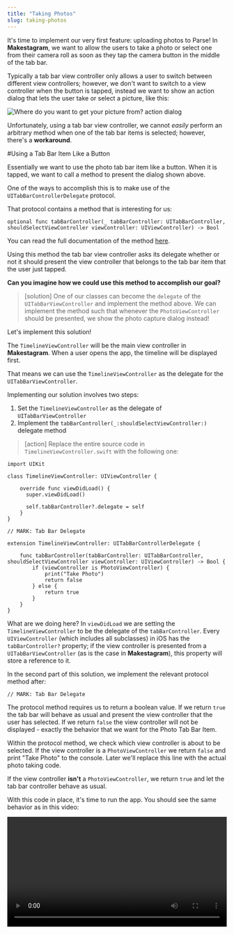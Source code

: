 ```yaml
---
title: "Taking Photos"
slug: taking-photos
---
```


It's time to implement our very first feature: uploading photos to Parse! In **Makestagram**, we want to allow the users to take a photo or select one from their camera roll as soon as they tap the camera button in the middle of the tab bar.

Typically a tab bar view controller only allows a user to switch between different view controllers; however, we don't want to switch to a view controller when the button is tapped, instead we want to show an action dialog that lets the user take or select a picture, like this:

![Where do you want to get your picture from? action dialog](taking_photo.png)

Unfortunately, using a tab bar view controller, we cannot *easily* perform an arbitrary method when one of the tab bar items is selected; however, there's a **workaround**.

#Using a Tab Bar Item Like a Button

Essentially we want to use the photo tab bar item like a button. When it is tapped, we want to call a method to present the dialog shown above.

One of the ways to accomplish this is to make use of the `UITabBarControllerDelegate` protocol.

That protocol contains a method that is interesting for us:

    optional func tabBarController(_ tabBarController: UITabBarController, shouldSelectViewController viewController: UIViewController) -> Bool

You can read the full documentation of the method [here](https://developer.apple.com/library/ios/documentation/UIKit/Reference/UITabBarControllerDelegate_Protocol/#//apple_ref/occ/intfm/UITabBarControllerDelegate/tabBarController:shouldSelectViewController:).

Using this method the tab bar view controller asks its delegate whether or not it should present the view controller that belongs to the tab bar item that the user just tapped.

**Can you imagine how we could use this method to accomplish our goal?**

> [solution]
One of our classes can become the `delegate` of the `UITabBarViewController` and implement the method above. We can implement the method such that whenever the `PhotoViewController` should be presented, we show the photo capture dialog instead!

Let's implement this solution!

The `TimelineViewController` will be the main view controller in **Makestagram**. When a user opens the app, the timeline will be displayed first.

That means we can use the `TimelineViewController` as the delegate for the `UITabBarViewController`.

Implementing our solution involves two steps:

1. Set the `TimelineViewController` as the delegate of `UITabBarViewController`
2. Implement the `tabBarController(_:shouldSelectViewController:)` delegate method

> [action]
Replace the entire source code in `TimelineViewController.swift` with the following one:
>
    import UIKit
>
    class TimelineViewController: UIViewController {
>
        override func viewDidLoad() {
          super.viewDidLoad()
>
          self.tabBarController?.delegate = self
        }
    }
>
    // MARK: Tab Bar Delegate
>
    extension TimelineViewController: UITabBarControllerDelegate {
>
        func tabBarController(tabBarController: UITabBarController, shouldSelectViewController viewController: UIViewController) -> Bool {
            if (viewController is PhotoViewController) {
                print("Take Photo")
                return false
            } else {
                return true
            }
        }
    }

What are we doing here? In `viewDidLoad` we are setting the `TimelineViewController` to be the delegate of the `tabBarController`. Every `UIViewController` (which includes all subclasses) in iOS has the `tabBarController?` property; if the view controller is presented from a `UITabBarViewController` (as is the case in **Makestagram**), this property will store a reference to it.

In the second part of this solution, we implement the relevant protocol method after:

    // MARK: Tab Bar Delegate

The protocol method requires us to return a boolean value. If we return `true` the tab bar will behave as usual and present the view controller that the user has selected. If we return `false` the view controller will not be displayed - exactly the behavior that we want for the Photo Tab Bar Item.

Within the protocol method, we check which view controller is about to be selected.  If the view controller is a `PhotoViewController` we return `false` and print "Take Photo" to the console. Later we'll replace this line with the actual photo taking code.

If the view controller **isn't** a `PhotoViewController`, we return `true` and let the tab bar controller behave as usual.

With this code in place, it's time to run the app. You should see the same behavior as in this video:

<video width="100%" controls>
  <source src="https://s3.amazonaws.com/mgwu-misc/SA2015/PhotoButton_small.mov" type="video/mp4">

When you tap the left or the right tab bar item, they are selected. When you tap the middle button, you see our console output instead!

Now we can replace this console output with our actual photo taking code!

#Structuring the Photo Code

Recall from our *Setting Up the App Structure* tutorial that, after deciding on our app's features, we outlined our app's screens and explicitly defined how screens would be connected. In a similar fashion, before diving into the photo code, let's think about what specific photo related features we want to offer and how they will be structured.

Regarding features, as **Makestagram** is a photo sharing app, users should be able to either upload photos from their existing photo library or capture new photos with the built-in camera.

Regarding structure, let's discuss the process step-by-step:

![Photo sharing flow diagram](photo_taking_structure.png)

1. The user taps the camera button, which triggers an event in the `TimelineViewController`. (Currently, we are logging "Take Photo" to the console during this step.)
2. The `TimelineViewController` notifies a helper class, called `PhotoTakingHelper`, that the camera button was pressed. (We use the `PhotoTakingHelper` to handle all of our photo related features to help make our code more modular and easier to read.)
3. The `PhotoTakingHelper` presents the popover that allows the user to choose between taking a photo with the camera or picking one from the library. (The popover is implemented as a `UIAlertController`, a standard iOS component.)
4. Once the user has selected one of the two options, we present a `UIImagePickerController`, another standard iOS component. (The `UIImagePickerController` handles the actual image picking - either by letting the user take a picture, or by letting them pick one from their library.)
5. Once the user is finished, the selected image gets returned to the `PhotoTakingHelper`
6. The `PhotoTakingHelper` notifies the `TimelineViewController` that a photo has been picked, and returns the image to the `TimelineViewController`.

As you can see, there are many steps to getting our photo features up and running. If we skipped diagramming our structure and went straight to coding, we would probably make the mistake of putting all of our code into the `TimelineViewController` or `PhotoViewController`, which would lead to an *extremely messy project*!

When working on your own apps remember to use helper classes to handle distinct features. For instance, a `PhotoTakingHelper` to handle all image capturing or a `MicrophoneRecordingHelper` to record all sound from the microphone.

#Maintaining Project Structure

Before we jump into implementing our photo code, let's create a new folder for our `PhotoTakingHelper` class to keep our project structure tidy.

> [action]
Open the folder that contains your Xcode project in Finder: and create a new folder called *PhotoTaking*. It should be on the same level as the *ViewController* folder:
![Right click Makestagram group, show in finder](show_in_finder.png)
![Create PhotoTaking folder](photo_taking_folder.png)
Then add this new folder to your Xcode project:
<video width="100%" controls>
  <source src="https://s3.amazonaws.com/mgwu-misc/SA2015/AddPhotoFolder_small.mov" type="video/mp4">

You should always add new folders with this two-step process. If you create a new group directly in Xcode, it will not automatically create a new folder on your file system. That results in Xcode projects that have a structure that is different from the folder structure - another potential way of creating messy projects.

We can now add our new source code file to the *PhotoTaking* group.

> [action]
>
1. Create a new Cocoa Touch class within the *PhotoTaking* group
2. Name this class *PhotoTakingHelper* and make it a subclass of *NSObject* (we will discuss why this is necessary later on): ![New file creation dialog](photo_taking_helper_class.png)

Now that we have a plan and a place to put our code, let's start implementing this feature!

##Implementing the PhotoTakingHelper

Our `PhotoTakingHelper` will have three main responsibilities:

1. Presenting the popover to allow the user to choose between taking a new photo or selecting one from the photo library.
2. Depending on the user's selection, presenting the camera or photo library.
2. Returning the image that the user has taken or selected.

The first and second responsibilities of the `PhotoTakingHelper` require it to present a `UIAlertController` and `UIImagePickerController`, respectively. However, in iOS, only view controllers can present other view controllers, and the `PhotoTakingHelper` is a simple `NSObject`, not a `UIViewController`. To enable view controller presentation inside the `PhotoTakingHelper` class, we will implement the initializer of the `PhotoTakingHelper` to require a reference to a `UIViewController`.

To implement the third responsibility of the `PhotoTakingHelper` we will need to have a way to communicate with the `TimelineViewController` - as shown in Step 6 of our outline above. For this we could use the concept of delegation (on the previous page we used delegation to receive information from the `UITabBarController`). A more convenient solution for this specific case is using a *callback*. A *callback* is basically a reference to a function. When initializing the `PhotoTakingHelper` inside of the *TimelineViewController* we will provide it with a callback function. As soon as the `PhotoTakingHelper` has selected an image, it will call that *callback* function and provide the selected image to the *TimelineViewController*.

Let's get started with building the `PhotoTakingHelper`!

###Initializer and Properties

First, let's take care of the initializer and the properties of the `PhotoTakingHelper`.

> [action]
Replace the entire content of `PhotoTakingHelper.swift` with the following code:
>
    import UIKit
>
    typealias PhotoTakingHelperCallback = UIImage? -> Void
>
    class PhotoTakingHelper : NSObject {
>
        // View controller on which AlertViewController and UIImagePickerController are presented
        weak var viewController: UIViewController!
        var callback: PhotoTakingHelperCallback
        var imagePickerController: UIImagePickerController?
>
        init(viewController: UIViewController, callback: PhotoTakingHelperCallback) {
            self.viewController = viewController
            self.callback = callback
>
            super.init()
>
            showPhotoSourceSelection()
        }
>
         func showPhotoSourceSelection() {
>
         }
>
    }

Let's discuss this code. In the first line after `import UIKit` we are declaring a `typealias`. Using the `typealias` keyword we can provide a function signature with a name. In this case we are saying that a function of type `PhotoTakingHelperCallback` has one parameter (a `UIImage?`) and returns `Void`. This means that any function that wants to be the callback of the `PhotoTakingHelper` needs to have exactly this signature.

`PhotoTakingHelper` has three properties. The first one, `viewController`, stores a `weak` reference to a `UIViewController`. As we discussed earlier, this reference is necessary because the `PhotoTakingHelper` needs a `UIViewController` on which it can present other view controllers. It is a `weak` reference because the `PhotoTakingHelper` does not own the referenced view controller.

Additionally, we store the `callback` function and provide a property to store a `UIImagePickerController` (which we will use a little bit later).

The initializer of this class receives the view controller on which we will present other view controllers and the callback that we will call as soon as a user has picked an image.

When the class is entirely initialized we immediately call `showPhotoSourceSelection()`. The method is empty right now, but later it will present the dialog that allows users to choose between their camera and their photo library.

Because we call `showPhotoSourceSelection()` directly from the initializer, the dialog will be presented as soon as we create an instance of `PhotoTakingHelper`.

###Implementing the Photo Source Selection Popover

To implement the selection dialog we will use the [`UIAlertViewController`](https://developer.apple.com/library/ios/documentation/UIKit/Reference/UIAlertController_class/index.html) class. It allows us to choose a title for the popup and add multiple options. We want to add two options: photo library and camera.

However, we need to keep one thing in mind: we want to run our app on the iOS Simulator during development and the simulator doesn't have a camera! `UIImagePickerController` provides us with a nice way to check whether a camera is available or not. We'll use that feature to decide whether or not to add the camera option to our popup.

Let's add the code for the popup to `PhotoTakingHelper`:

> [action]
Replace the empty implementation of `showPhotoSourceSelection()` with the following one:
>
      func showPhotoSourceSelection() {
          // Allow user to choose between photo library and camera
          let alertController = UIAlertController(title: nil, message: "Where do you want to get your picture from?", preferredStyle: .ActionSheet)
>
          let cancelAction = UIAlertAction(title: "Cancel", style: .Cancel, handler: nil)
          alertController.addAction(cancelAction)
>
          let photoLibraryAction = UIAlertAction(title: "Photo from Library", style: .Default) { (action) in
          // do nothing yet...
        }
>
        alertController.addAction(photoLibraryAction)
>
        // Only show camera option if rear camera is available
        if (UIImagePickerController.isCameraDeviceAvailable(.Rear)) {
            let cameraAction = UIAlertAction(title: "Photo from Camera", style: .Default) { (action) in
            // do nothing yet...
          }
>
            alertController.addAction(cameraAction)
        }
>
        viewController.presentViewController(alertController, animated: true, completion: nil)
      }

In the first line we set up the `UIAlertController` by providing it with a `message` and a `preferredStyle`. The `UIAlertController` can be used to present different types of popups. By choosing the `.ActionSheet` option we create a popup that gets displayed from the bottom edge of the screen.

After the initial set up, we add different `UIAlertAction`s to the alert controller, each action will result in one additional button on the popup.

The first action is the default *Cancel* action; you should add this one to almost all of your alert controllers. It will add a "Cancel" button that allows the user to close the popup without any action.

The second option allows the user to pick an image from the library. We create a `UIAlertAction` for the library and add it to the `UIAlertController`. (The body of the action is empty right now, but we will add the code in the next section.)

The third action, allowing the user to take a new photo, is special because it should only be displayed if the device has access to a camera. We check if the current device has a rear camera by using the `isCameraDeviceAvailable(_:)` method. If the rear camera is available, we add an action to the alert controller that allows the user to take a new photo. (We will add code to the body of this action in the next section as well.)

In the very last line we present the `alertController`. As we discussed earlier, view controllers can only be presented from other view controllers. We use the reference that we've stored in the `viewController` property and call the `presentViewController` method on it. Now the popup will be displayed on whichever view controller is stored in the `viewController` property!

None of this code will run at this point - to test it we need to connect it to the `TimelineViewController`. Let's do that next! After we've connected the `TimelineViewController` and the `PhotoTakingHelper`, we will come back to complete this code so that we actually present the camera or the photo library when one of the two options is selected.

##Connecting the PhotoTakingHelper

Time to switch back to the `TimelineViewController`. Currently we are printing a string to the console whenever the camera button is tapped; now we want to create an instance of a `PhotoTakingHelper` that will display our popup.

We're going to want to store an instance of the `PhotoTakingHelper` class as a property of `TimelineViewController`, so let's do that first:

> [action]
Add the property definition for `photoTakingHelper` to the top of the `TimelineViewController` class:
>
    var photoTakingHelper: PhotoTakingHelper?

Next, let's change the tab bar related code:

> [action]
Change the the tab bar related code to call the `takePhoto()` method, instead of printing to the console. We'll implement `takePhoto()` after:
>
    func tabBarController(tabBarController: UITabBarController, shouldSelectViewController viewController: UIViewController) -> Bool {
        if (viewController is PhotoViewController) {
            takePhoto()
            return false
        } else {
            return true
        }
    }

Within the `takePhoto` method, we will create the `PhotoTakingHelper`.

> [action]
Add the `takePhoto` method to the `TimelineViewController` class:
>
    func takePhoto() {
        // instantiate photo taking class, provide callback for when photo is selected
        photoTakingHelper = PhotoTakingHelper(viewController: self.tabBarController!) { (image: UIImage?) in
            // don't do anything, yet...
        }
    }

Within the `takePhoto` method we're creating an instance of `PhotoTakingHelper`. We're assigning that instance to the `photoTakingHelper` property.

The initializer of the `PhotoTakingHelper` takes two parameters: the view controller on which the popup should be presented and the callback that should run as soon as a photo has been selected.

As the view controller we pass `self.tabBarController`. The tab bar controller is the Root View Controller of our application - typically you want to present most popups directly on the Root View Controller.

As a callback we pass a *closure*. A closure is basically a function without a name.

This part of the code is the closure:

    { (image: UIImage?) in
        // don't do anything, yet...
    }

The entire closure is enclosed in curly braces. It starts with the list of parameters in parentheses. Our callback receives a `UIImage?` from the `PhotoTakingHelper`. The `in` keyword marks the beginning of the actual code of the closure - for now we only have a comment in there.

Whenever the `PhotoTakingHelper` has received an image, it will call this closure. This is where we will implement the photo upload later on.

There's one last detail to note: the closure is outside of the argument list (the pair of parentheses after the class name) of the constructor!

This is called a [trailing closure](https://developer.apple.com/library/ios/documentation/Swift/Conceptual/Swift_Programming_Language/Closures.html#//apple_ref/doc/uid/TP40014097-CH11-ID102):

![image](trailing_closure.png)

Trailing closures can be used whenever the last argument of a function or initializer is a closure. It's simply an optional bit of syntax that makes our code look a little bit nicer.

Without a trailing closure the call to the initializer would look like this:

    PhotoTakingHelper(viewController: self.tabBarController!, callback: { (image: UIImage?) in
        // don't do anything, yet...
    })

Using trailing closures can make our code a little bit more readable because we don't need a closing parenthesis after the closing curly braces of the closure. Feel free to choose whichever option you prefer!

Now our code should compile and run! Time to test if everything is working as expected.

When you run the app and tap the camera button, you should see a popup show up:

![action dialogue](popup_working.png)

Well done! At this point you should have a basic understanding of how information can travel through different classes in our apps - as an iOS developer you will use callbacks in the form of closures pretty frequently.

#Implementing the Photo Taking

Now that we've successfully connected the `PhotoTakingHelper` with the `TimelineViewController` we can implement the actual photo taking code.

Let's add a method to the `PhotoTakingHelper` that presents the `UIImagePickerController` (you might remember that this is the system component that will allow the user to take pictures!).

> [action]
Add the `showImagePickerController` method to the `PhotoTakingHelper` class:
>
    func showImagePickerController(sourceType: UIImagePickerControllerSourceType) {
        imagePickerController = UIImagePickerController()
        imagePickerController!.sourceType = sourceType
        self.viewController.presentViewController(imagePickerController!, animated: true, completion: nil)
    }

In the first line, this method creates a `UIImagePickerController`. In the second line, we set the `sourceType` of that controller. Depending on the `sourceType` the `UIImagePickerController` will activate the camera and display a photo taking overlay - or will show the user's photo library. Our `showImagePickerController` method takes the `sourceType` as an argument and hands it on to the `imagePickerController` - that allows the caller of this method to specify whether the camera or the photo library should be used as an image source.

Once the `imagePickerController` is initialized and configured, we present it.

Now we need to call this method when a popup button is selected. Currently we aren't performing any code when a user selects one of the two options.

> [action]
Change the following section within `showPhotoSourceSelection()` so that the `showImagePickerController` method is called:
>
    ...
>
    // Only show camera option if rear camera is available
    if (UIImagePickerController.isCameraDeviceAvailable(.Rear)) {
        let cameraAction = UIAlertAction(title: "Photo from Camera", style: .Default) { (action) in
            self.showImagePickerController(.Camera)
        }
>
      alertController.addAction(cameraAction)
    }
>
    let photoLibraryAction = UIAlertAction(title: "Photo from Library", style: .Default) { (action) in
        self.showImagePickerController(.PhotoLibrary)
    }
>
    ...

The changes are pretty simple. We call `showImagePickerController` and pass either `.PhotoLibrary` or `.Camera` as argument - based on the user's choice.

Now you should be able to see a `UIImagePickerController` pop up when you select the "Photo from Library" button in the app:

<video width="50%" controls>
  <source src="https://s3.amazonaws.com/mgwu-misc/SA2015/PhotoSelection_small.mov" type="video/mp4">

Now we can let the user pick an image; however, currently we don't get informed when the user has selected an image and we don't gain access to the selected image.

#Closing the Loop

To gain access to the selected image we will use a pattern with which you should be familiar with by now: _Delegation_. The `UIImagePickerController` allows a delegate to listen for selected images and other events.

Take a short look at the documentation for the [`UIImagePickerControllerDelegate`](https://developer.apple.com/library/ios/documentation/UIKit/Reference/UIImagePickerControllerDelegate_Protocol/) protocol.

**Can you see which method we can use?**

Correct! We'll use the `imagePickerController(picker: UIImagePickerController, didFinishPickingImage: UIImage!, editingInfo: [NSObject : AnyObject]!)` method!

We'll need to implement this in two steps:

1. Sign up to become the delegate of the `UIImagePickerController`
2. Implement `imagePickerController(picker: UIImagePickerController, didFinishPickingImage: UIImage!, editingInfo: [NSObject : AnyObject]!)`

Let's start with the simple part - becoming the delegate of `UIImagePickerController`.

> [action]
Extend the `showImagePickerController` method to include a line that sets up the `delegate` property of `imagePickerController`:
>
    func showImagePickerController(sourceType: UIImagePickerControllerSourceType) {
        imagePickerController = UIImagePickerController()
        imagePickerController!.sourceType = sourceType
        imagePickerController!.delegate = self
>
        self.viewController.presentViewController(imagePickerController!, animated: true, completion: nil)
    }

Now that we're the `delegate` we need to conform to some protocols. Otherwise the compiler will be unhappy and our project won't run!

By being the delegate of a `UIImagePickerController` we are required to implement the `UIImagePickerControllerDelegate` protocol and the `UINavigationControllerDelegate`.

However, all methods in the `UINavigationControllerDelegate` protocol are `optional` - which means we don't need to implement any of them.

As always, we will implement the code that is relevant for a certain protocol within an `extension`.

> [action]
Add the extension following extension to _PhotoTakingHelper.swift_ - always make sure that the extension is placed outside of the class definition:
>
    extension PhotoTakingHelper: UIImagePickerControllerDelegate, UINavigationControllerDelegate {
>
        func imagePickerController(picker: UIImagePickerController, didFinishPickingImage image: UIImage!, editingInfo: [NSObject : AnyObject]!) {
            viewController.dismissViewControllerAnimated(false, completion: nil)
>
            callback(image)
        }
>
        func imagePickerControllerDidCancel(picker: UIImagePickerController) {
            viewController.dismissViewControllerAnimated(true, completion: nil)
        }
>
    }

We don't have too much code in this extension. We implement two different delegate methods: One is called when an image is selected, the other is called when the cancel button is tapped.

Within `imagePickerControllerDidCancel` we simply hide the image picker controller by calling `dismissViewControllerAnimated` on `viewController`.

Before we became the delegate of the image picker controller, it was automatically hidden as soon as a user hit the cancel button or selected an image. Now that we are the delegate, we are responsible for hiding it.

The `imagePickerController(_:didFinishPickingImage:)` method is also pretty simple. First we hide the image picker controller, then we call the `callback` and hand it the `image` that has been selected as an argument. After this line runs the `TimelineViewController` will have received the image through its callback closure.

Let's test if that is actually working correctly.

> [action]
Open _`TimelineViewController.swift`_ and replace the comment in our `PhotoTakingHelper` callback method with a print line statement:
>
    print("received a callback")
>
Then set a breakpoint in that line. Next, run the app and select an image using the image picker.
The debugger should halt on the breakpoint and you should see that the callback receives a value for the `image` parameter:
>
![breakpoint triggered](callback_successful.png)

As long as the value in the red circle is **not** showing `0x0000000000000000` (which would mean the `image` argument is `nil`), then everything is working! We now have access to the selected image inside of the `TimelineViewController`.

Here's a short reminder of all the information flow you have implemented in this step:

![select image flow diagram](photo_taking_structure.png)

**Well done!**

In the next step we are going to upload this image to Parse!
